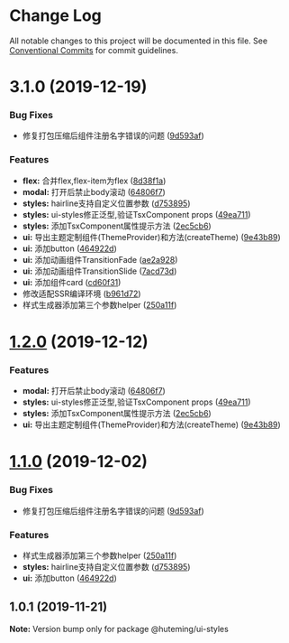 # Change Log

All notable changes to this project will be documented in this file.
See [Conventional Commits](https://conventionalcommits.org) for commit guidelines.

# 3.1.0 (2019-12-19)


### Bug Fixes

* 修复打包压缩后组件注册名字错误的问题 ([9d593af](https://47.52.168.43/srv/web-common/commits/9d593af3a27efa600b8e3847609d21288b25c3e1))


### Features

* **flex:** 合并flex,flex-item为flex ([8d38f1a](https://47.52.168.43/srv/web-common/commits/8d38f1a0e31f23cb2b98aa0ef017432b801a6bb1))
* **modal:** 打开后禁止body滚动 ([64806f7](https://47.52.168.43/srv/web-common/commits/64806f789e060ce1c53309a28b5a35f06d511f8a))
* **styles:** hairline支持自定义位置参数 ([d753895](https://47.52.168.43/srv/web-common/commits/d75389559c4aab9679cf34b28b8070b9aa932bc1))
* **styles:** ui-styles修正泛型,验证TsxComponent props ([49ea711](https://47.52.168.43/srv/web-common/commits/49ea7110a2e41edb32064c512d8ba732e600c71d))
* **styles:** 添加TsxComponent属性提示方法 ([2ec5cb6](https://47.52.168.43/srv/web-common/commits/2ec5cb633ddb8c19f9c4301bc42b1bc2dccbb69f))
* **ui:** 导出主题定制组件(ThemeProvider)和方法(createTheme) ([9e43b89](https://47.52.168.43/srv/web-common/commits/9e43b890136557ee0601862069234f8c89237944))
* **ui:** 添加button ([464922d](https://47.52.168.43/srv/web-common/commits/464922d672077e761303d87e7fd5f3fbde7e9ef1))
* **ui:** 添加动画组件TransitionFade ([ae2a928](https://47.52.168.43/srv/web-common/commits/ae2a928a18a7629d4515ce249c96c170de4472b9))
* **ui:** 添加动画组件TransitionSlide ([7acd73d](https://47.52.168.43/srv/web-common/commits/7acd73d86fb9a8cf3ae5e0f3b4b87f43d86915bd))
* **ui:** 添加组件card ([cd60f31](https://47.52.168.43/srv/web-common/commits/cd60f314ffb0aa613e935d7d957d952a9b806353))
* 修改适配SSR编译环境 ([b961d72](https://47.52.168.43/srv/web-common/commits/b961d72ddf40360f78627f578d846ac761446388))
* 样式生成器添加第三个参数helper ([250a11f](https://47.52.168.43/srv/web-common/commits/250a11fc0e9c8078f79b979892edb2cd47ba4597))





# [1.2.0](https://47.52.168.43/srv/web-common/compare/@huteming/ui-styles@1.1.0...@huteming/ui-styles@1.2.0) (2019-12-12)


### Features

* **modal:** 打开后禁止body滚动 ([64806f7](https://47.52.168.43/srv/web-common/commits/64806f789e060ce1c53309a28b5a35f06d511f8a))
* **styles:** ui-styles修正泛型,验证TsxComponent props ([49ea711](https://47.52.168.43/srv/web-common/commits/49ea7110a2e41edb32064c512d8ba732e600c71d))
* **styles:** 添加TsxComponent属性提示方法 ([2ec5cb6](https://47.52.168.43/srv/web-common/commits/2ec5cb633ddb8c19f9c4301bc42b1bc2dccbb69f))
* **ui:** 导出主题定制组件(ThemeProvider)和方法(createTheme) ([9e43b89](https://47.52.168.43/srv/web-common/commits/9e43b890136557ee0601862069234f8c89237944))





# [1.1.0](https://47.52.168.43/srv/web-common/compare/@huteming/ui-styles@1.0.1...@huteming/ui-styles@1.1.0) (2019-12-02)


### Bug Fixes

* 修复打包压缩后组件注册名字错误的问题 ([9d593af](https://47.52.168.43/srv/web-common/commits/9d593af3a27efa600b8e3847609d21288b25c3e1))


### Features

* 样式生成器添加第三个参数helper ([250a11f](https://47.52.168.43/srv/web-common/commits/250a11fc0e9c8078f79b979892edb2cd47ba4597))
* **styles:** hairline支持自定义位置参数 ([d753895](https://47.52.168.43/srv/web-common/commits/d75389559c4aab9679cf34b28b8070b9aa932bc1))
* **ui:** 添加button ([464922d](https://47.52.168.43/srv/web-common/commits/464922d672077e761303d87e7fd5f3fbde7e9ef1))





## 1.0.1 (2019-11-21)

**Note:** Version bump only for package @huteming/ui-styles
